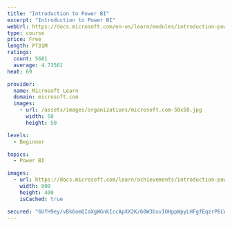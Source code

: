 ```yaml
---
title: "Introduction to Power BI"
excerpt: "Introduction to Power BI"
webUrl: https://docs.microsoft.com/en-us/learn/modules/introduction-power-bi/
type: course
price: Free
length: PT31M
ratings:
  count: 5681
  average: 4.73561
heat: 69

provider:
  name: Microsoft Learn
  domain: microsoft.com
  images:
    - url: /assets/images/organizations/microsoft.com-50x50.jpg
      width: 50
      height: 50

levels:
  - Beginner

topics:
  - Power BI

images:
  - url: https://docs.microsoft.com/learn/achievements/introduction-power-bi-social.png
    width: 800
    height: 400
    isCached: true

secured: "6UfH9ey/vBk6omQIaXgWGnkIccApXX2K/60W3bxvIOHppWpyLHFgfEqzrP6LWXU9tF5nKH/LJcT5nJZJgs8N0075yCJUc76mJP2BoTijRoGkK0GIoCf5Smbj0VXebaxQdmW3hz75zEu0jutc2WgtM8exOwoc28Yi/12uP9xN1yLcctMwHJkuEl0a7svIvkeaxemHZH5/K+kjOs+bdUgyPiog5wONTuMg21EMBI3+ckZ25Sptq9eLZ0v843L/NwlI9UusWVVcARnQ0/o3AFvv1BuekNxXaslxpe7WoLowbHTXy1/49/mA9zlwdgUy1uRRQTwUN4Mn4MzHbrzuJ9F4E4Aac5UEJFAdvi9ggJ5GAvuRx03jRlt0GtT78DqmwZAN7zzIHUNJtXIOLXmEjdsz803V7pRp4LwTe992rRsZnic=;mQiCVDZHnZ3xDPhgjdqBvQ=="
---
```


